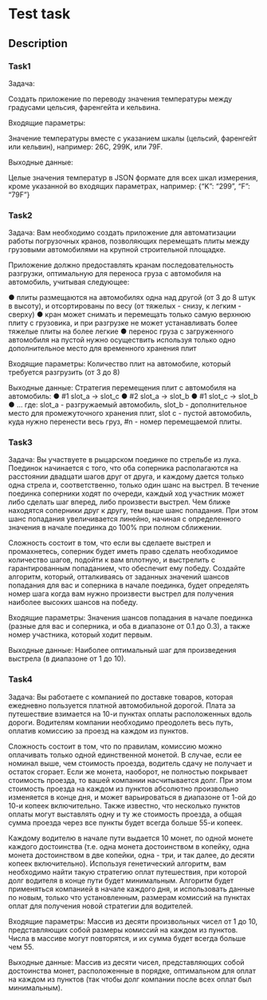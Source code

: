 # Test task
## Description

### Task1
Задача:

Создать приложение по переводу значения температуры между градусами цельсия,
фаренгейта и кельвина.


Входящие параметры:

Значение температуры вместе с указанием шкалы (цельсий, фаренгейт или кельвин),
например: 26С, 299K, или 79F.


Выходные данные:

Целые значения температур в JSON формате для всех шкал измерения, кроме указанной
во входящих параметрах, например: {“K”: “299”, “F”: “79F”}

### Task2

Задача:
Вам необходимо создать приложение для автоматизации работы погрузочных кранов,
позволяющих перемещать плиты между грузовыми автомобилями на крупной
строительной площадке.

Приложение должно предоставлять кранам последовательность разгрузки, оптимальную
для переноса груза с автомобиля на автомобиль, учитывая следующее:

● плиты размещаются на автомобилях одна над другой (от 3 до 8 штук в высоту), и
отсортированы по весу (от тяжелых - снизу, к легким - сверху)
● кран может снимать и перемещать только самую верхнюю плиту с грузовика, и при
разгрузке не может устанавливать более тяжелые плиты на более легкие
● перенос груза с загруженного автомобиля на пустой нужно осуществить используя
только одно дополнительное место для временного хранения плит

Входящие параметры:
Количество плит на автомобиле, который требуется разгрузить (от 3 до 8)

Выходные данные:
Стратегия перемещения плит с автомобиля на автомобиль:
● #1 slot_a -> slot_c
● #2 slot_a -> slot_b
● #1 slot_c -> slot_b
● ...
где: slot_a - разгружаемый автомобиль, slot_b - дополнительное место для
промежуточного хранения плит, slot c - пустой автомобиль, куда нужно перенести весь
груз, #n - номер перемещаемой плиты.

### Task3

Задача:
Вы участвуете в рыцарском поединке по стрельбе из лука. Поединок начинается с того,
что оба соперника располагаются на расстоянии двадцати шагов друг от друга, и каждому
дается только одна стрела и, соответственно, только один шанс на выстрел. В течение
поединка соперники ходят по очереди, каждый ход участник может либо сделать шаг
вперед, либо произвести выстрел. Чем ближе находятся соперники друг к другу, тем
выше шанс попадания. При этом шанс попадания увеличивается линейно, начиная с
определенного значения в начале поединка до 100% при полном сближении.

Сложность состоит в том, что если вы сделаете выстрел и промахнетесь, соперник будет
иметь право сделать необходимое количество шагов, подойти к вам вплотную, и
выстрелить с гарантированным попаданием, что обеспечит ему победу.
Создайте алгоритм, который, отталкиваясь от заданных значений шансов попадания для
вас и соперника в начале поединка, будет определять номер шага когда вам нужно
произвести выстрел для получения наиболее высоких шансов на победу.

Входящие параметры:
Значения шансов попадания в начале поединка (разные для вас и соперника, и оба в
диапазоне от 0.1 до 0.3), а также номер участника, который ходит первым.

Выходные данные:
Наиболее оптимальный шаг для произведения выстрела (в диапазоне от 1 до 10).

### Task4

Задача:
Вы работаете с компанией по доставке товаров, которая ежедневно пользуется платной
автомобильной дорогой. Плата за путешествие взимается на 10-и пунктах оплаты
расположенных вдоль дороги. Водителям компании необходимо преодолеть весь путь,
оплатив комиссию за проезд на каждом из пунктов.

Сложность состоит в том, что по правилам, комиссию можно оплачивать только одной
единственной монетой. В случае, если ее номинал выше, чем стоимость проезда,
водитель сдачу не получает и остаток сгорает. Если же монета, наоборот, не полностью
покрывает стоимость проезда, то вашей компании насчитывается долг. При этом
стоимость проезда на каждом из пунктов абсолютно произвольно изменяется в конце дня,
и может варьироваться в диапазоне от 1-ой до 10-и копеек включительно. Также
известно, что несколько пунктов оплаты могут выставлять одну и ту же стоимость
проезда, а общая сумма проезда через все пункты будет всегда больше 55-и копеек.

Каждому водителю в начале пути выдается 10 монет, по одной монете каждого
достоинства (т.е. одна монета достоинством в копейку, одна монета достоинством в две
копейки, одна - три, и так далее, до десяти копеек включительно). Используя генетический
алгоритм, вам необходимо найти такую стратегию оплат путешествия, при которой долг
водителя в конце пути будет минимальным. Алгоритм будет применяться компанией в
начале каждого дня, и использовать данные по новым, только что установленным,
размерам комиссий на пунктах оплат для получения новой стратегии для водителей.

Входящие параметры:
Массив из десяти произвольных чисел от 1 до 10, представляющих собой размеры
комиссий на каждом из пунктов. Числа в массиве могут повторятся, и их сумма будет
всегда больше чем 55.

Выходные данные:
Массив из десяти чисел, представляющих собой достоинства монет, расположенные в
порядке, оптимальном для оплат на каждом из пунктов (так чтобы долг компании после
всех оплат был минимальным).
